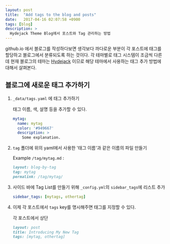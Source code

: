 ```yaml
---
layout: post
title:  "Add tags to the blog and posts"
date:   2017-04-16 02:07:58 +0900
tags: [blog]
description: >
  Hydejack Theme Blog에서 포스트와 Tag 관리하는 방법
---
```


github.io 에서 블로그를 작성하다보면 생각보다 까다로운 부분이 각 포스트에 태그를 할당하고 블로그에서 분류되도록 하는 것이다. 각 테마별로 태그 시스템이 조금씩 다른데 현재 블로그의 테마는 [Hydejack](https://github.com/qwtel/hydejack) 이므로 해당 테마에서 사용하는 태그 추가 방법에 대해서 살펴본다.

## 블로그에 새로운 태그 추가하기

1. `_data/tags.yaml` 에 태그 추가하기

    태그 이름, 색, 설명 등을 추가할 수 있다.
    ```yml
    mytag:
      name: mytag
      color: '#949667'
      description: >
        Some explanation.
    ```

2. `tag` 폴더에 위의 yaml에서 사용한 '태그 이름'과 같은 이름의 파일 만들기

    Example `/tag/mytag.md` :
    ```md
    layout: blog-by-tag
    tag: mytag
    permalink: /tag/mytag/
    ```
3. 사이드 바에 Tag List를 만들기 위해 `_config.yml`의 `sidebar_tags`에 리스트 추가
    ```yml
    sidebar_tags: [mytags, othertag]
    ```

4. 이제 각 포스트에서 `tags` key를 명시해주면 태그를 지정할 수 있다.

    각 포스트에서 상단
    ```md
    layout: post
    title: Introducing My New Tag
    tags: [mytag, othertag]
    ```
